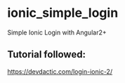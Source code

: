 # ionic_simple_login
Simple Ionic Login with Angular2+

## Tutorial followed:
https://devdactic.com/login-ionic-2/
